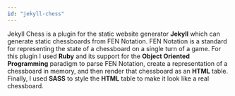 ```yaml
---
id: "jekyll-chess"
---
```


Jekyll Chess is a plugin for the static website generator **Jekyll** which can generate static chessboards from FEN Notation.
FEN Notation is a standard for representing the state of a chessboard on a single turn of a game. 
For this plugin I used **Ruby** and its support for the **Object Oriented Programming** paradigm to parse FEN Notation, create a representation of a chessboard in memory, and then render that chessboard as an **HTML** table.
Finally, I used **SASS** to style the **HTML** table to make it look like a real chessboard.
